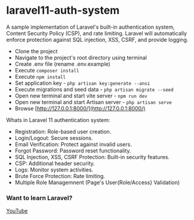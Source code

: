 # laravel11-auth-system
A sample implementation of Laravel's built-in authentication system, Content Security Policy (CSP), and rate limiting. Laravel will automatically enforce protection against SQL injection, XSS, CSRF, and provide logging.

- Clone the project
- Navigate to the project's root directory using terminal
- Create .env file (rename .env.example)
- Execute `composer install`
- Execute `npm install`
- Set application key - `php artisan key:generate --ansi`
- Execute migrations and seed data - `php artisan migrate --seed`
- Open new terminal and start vite server - `npm run dev`
- Open new terminal and start Artisan server - `php artisan serve`
- Browse [http://127.0.0.1:8000/](http://127.0.0.1:8000/)

Whats in Laravel 11 authentication system:

- Registration: Role-based user creation.
- Login/Logout: Secure sessions.
- Email Verification: Protect against invalid users.
- Forgot Password: Password reset functionality.
- SQL Injection, XSS, CSRF Protection: Built-in security features.
- CSP: Additional header security.
- Logs: Monitor system activities.
- Brute Force Protection: Rate limiting.
- Multiple Role Managemnent (Page's User{Role/Access} Validation)

### Want to learn Laravel?

[YouTube](https://www.youtube.com/@confired-official/)